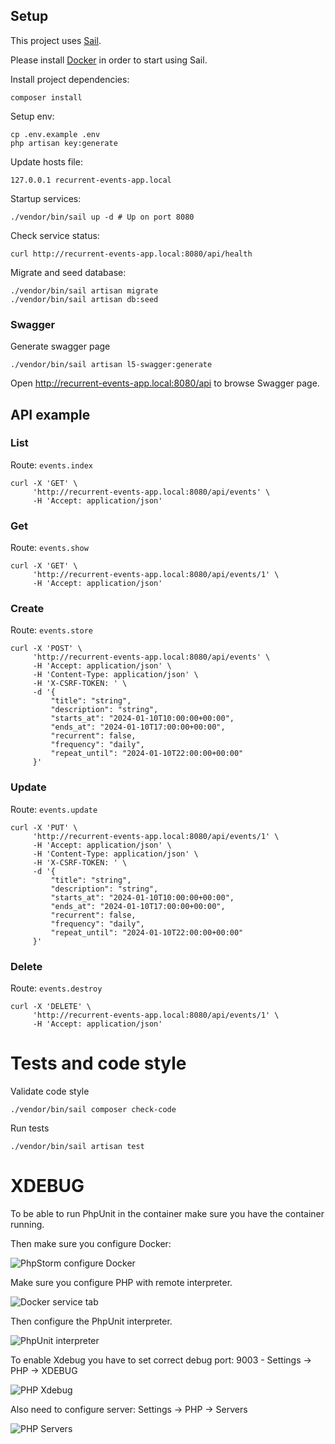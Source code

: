 ## Setup

This project uses [Sail](https://laravel.com/docs/sail).

Please install [Docker](https://www.docker.com) in order to start using Sail.

Install project dependencies:

```shell
composer install
```

Setup env:

```shell
cp .env.example .env
php artisan key:generate
```

Update hosts file:
```shell
127.0.0.1 recurrent-events-app.local
```

Startup services:

```shell
./vendor/bin/sail up -d # Up on port 8080
```

Check service status:

```
curl http://recurrent-events-app.local:8080/api/health
```

Migrate and seed database:

```shell
./vendor/bin/sail artisan migrate
./vendor/bin/sail artisan db:seed
```

### Swagger

Generate swagger page

```shell
./vendor/bin/sail artisan l5-swagger:generate
```

Open http://recurrent-events-app.local:8080/api to browse Swagger page.

## API example

### List

Route: `events.index`

```shell
curl -X 'GET' \
     'http://recurrent-events-app.local:8080/api/events' \
     -H 'Accept: application/json'
```

### Get

Route: `events.show`

```shell
curl -X 'GET' \
     'http://recurrent-events-app.local:8080/api/events/1' \
     -H 'Accept: application/json'
```

### Create

Route: `events.store`

```shell
curl -X 'POST' \
     'http://recurrent-events-app.local:8080/api/events' \
     -H 'Accept: application/json' \
     -H 'Content-Type: application/json' \
     -H 'X-CSRF-TOKEN: ' \
     -d '{
         "title": "string",
         "description": "string",
         "starts_at": "2024-01-10T10:00:00+00:00",
         "ends_at": "2024-01-10T17:00:00+00:00",
         "recurrent": false,
         "frequency": "daily",
         "repeat_until": "2024-01-10T22:00:00+00:00"
     }'
```

### Update

Route: `events.update`

```shell
curl -X 'PUT' \
     'http://recurrent-events-app.local:8080/api/events/1' \
     -H 'Accept: application/json' \
     -H 'Content-Type: application/json' \
     -H 'X-CSRF-TOKEN: ' \
     -d '{
         "title": "string",
         "description": "string",
         "starts_at": "2024-01-10T10:00:00+00:00",
         "ends_at": "2024-01-10T17:00:00+00:00",
         "recurrent": false,
         "frequency": "daily",
         "repeat_until": "2024-01-10T22:00:00+00:00"
     }'
```

### Delete

Route: `events.destroy`

```shell
curl -X 'DELETE' \
     'http://recurrent-events-app.local:8080/api/events/1' \
     -H 'Accept: application/json'
```

# Tests and code style

Validate code style

```shell
./vendor/bin/sail composer check-code
```

Run tests
```shell
./vendor/bin/sail artisan test
```

# XDEBUG

To be able to run PhpUnit in the container make sure you have the container running.

Then make sure you configure Docker:

![](resources/docs/PHPstormDocker.png "PhpStorm configure Docker")

Make sure you configure PHP with remote interpreter.

![](resources/docs/PHPstormPHPsettings.png "Docker service tab")

Then configure the PhpUnit interpreter.

![](resources/docs/PHPStormPHPunit.png "PhpUnit interpreter")

To enable Xdebug you have to set correct debug port: 9003 - Settings -> PHP -> XDEBUG

![](resources/docs/PHPStormPHPXdebug.png "PHP Xdebug")

Also need to configure server: Settings -> PHP -> Servers

![](resources/docs/PHPStormPHPXdebugServers.png "PHP Servers")
